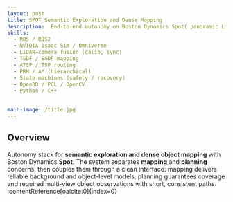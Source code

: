 ```yaml
---
layout: post
title: SPOT Semantic Exploration and Dense Mapping
description:  End-to-end autonomy on Boston Dynamics Spot( panoramic LiDAR–camera mapping, semantic-aware planning, and safe-aggressive exploration validated in simulation and on hardware)
skills: 
  - ROS / ROS2
  - NVIDIA Isaac Sim / Omniverse
  - LiDAR–camera fusion (calib, sync)
  - TSDF / ESDF mapping
  - ATSP / TSP routing
  - PRM / A* (hierarchical)
  - State machines (safety / recovery)
  - Open3D / PCL / OpenCV
  - Python / C++
  

main-image: /title.jpg
---
```


## Overview
Autonomy stack for **semantic exploration and dense object mapping** with Boston Dynamics **Spot**. The system separates **mapping** and **planning** concerns, then couples them through a clean interface: mapping delivers reliable background and object-level models; planning guarantees coverage and required multi-view object observations with short, consistent paths. :contentReference[oaicite:0]{index=0}


